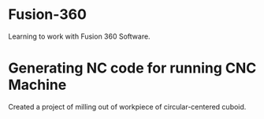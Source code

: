 # Fusion-360

Learning to work with Fusion 360 Software.

# Generating NC code for running CNC Machine

Created a project of milling out of workpiece of circular-centered cuboid. 
